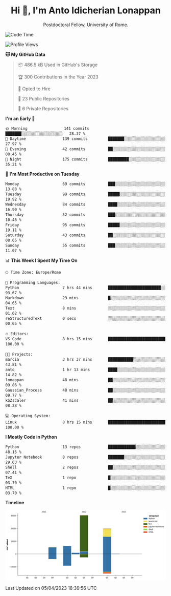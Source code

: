 
<h1 align="center">Hi 👋, I'm Anto Idicherian Lonappan</h1>
<p align="center">Postdoctoral Fellow, University of Rome. </p>


<!--START_SECTION:waka-->
![Code Time](http://img.shields.io/badge/Code%20Time-240%20hrs%2044%20mins-blue)

![Profile Views](http://img.shields.io/badge/Profile%20Views-21-blue)

**🐱 My GitHub Data** 

> 📦 486.5 kB Used in GitHub's Storage 
 > 
> 🏆 300 Contributions in the Year 2023
 > 
> 💼 Opted to Hire
 > 
> 📜 23 Public Repositories 
 > 
> 🔑 6 Private Repositories 
 > 
**I'm an Early 🐤** 

```text
🌞 Morning                141 commits         ███████░░░░░░░░░░░░░░░░░░   28.37 % 
🌆 Daytime                139 commits         ███████░░░░░░░░░░░░░░░░░░   27.97 % 
🌃 Evening                42 commits          ██░░░░░░░░░░░░░░░░░░░░░░░   08.45 % 
🌙 Night                  175 commits         █████████░░░░░░░░░░░░░░░░   35.21 % 
```
📅 **I'm Most Productive on Tuesday** 

```text
Monday                   69 commits          ███░░░░░░░░░░░░░░░░░░░░░░   13.88 % 
Tuesday                  99 commits          █████░░░░░░░░░░░░░░░░░░░░   19.92 % 
Wednesday                84 commits          ████░░░░░░░░░░░░░░░░░░░░░   16.90 % 
Thursday                 52 commits          ███░░░░░░░░░░░░░░░░░░░░░░   10.46 % 
Friday                   95 commits          █████░░░░░░░░░░░░░░░░░░░░   19.11 % 
Saturday                 43 commits          ██░░░░░░░░░░░░░░░░░░░░░░░   08.65 % 
Sunday                   55 commits          ███░░░░░░░░░░░░░░░░░░░░░░   11.07 % 
```


📊 **This Week I Spent My Time On** 

```text
🕑︎ Time Zone: Europe/Rome

💬 Programming Languages: 
Python                   7 hrs 44 mins       ███████████████████████░░   93.67 % 
Markdown                 23 mins             █░░░░░░░░░░░░░░░░░░░░░░░░   04.65 % 
Text                     8 mins              ░░░░░░░░░░░░░░░░░░░░░░░░░   01.62 % 
reStructuredText         0 secs              ░░░░░░░░░░░░░░░░░░░░░░░░░   00.05 % 

🔥 Editors: 
VS Code                  8 hrs 15 mins       █████████████████████████   100.00 % 

🐱‍💻 Projects: 
marcia                   3 hrs 37 mins       ███████████░░░░░░░░░░░░░░   43.81 % 
anto                     1 hr 13 mins        ████░░░░░░░░░░░░░░░░░░░░░   14.82 % 
lonappan                 48 mins             ██░░░░░░░░░░░░░░░░░░░░░░░   09.86 % 
Gaussian_Process         48 mins             ██░░░░░░░░░░░░░░░░░░░░░░░   09.77 % 
kSZscaler                41 mins             ██░░░░░░░░░░░░░░░░░░░░░░░   08.28 % 

💻 Operating System: 
Linux                    8 hrs 15 mins       █████████████████████████   100.00 % 
```

**I Mostly Code in Python** 

```text
Python                   13 repos            ████████████░░░░░░░░░░░░░   48.15 % 
Jupyter Notebook         8 repos             ███████░░░░░░░░░░░░░░░░░░   29.63 % 
Shell                    2 repos             ██░░░░░░░░░░░░░░░░░░░░░░░   07.41 % 
TeX                      1 repo              █░░░░░░░░░░░░░░░░░░░░░░░░   03.70 % 
HTML                     1 repo              █░░░░░░░░░░░░░░░░░░░░░░░░   03.70 % 
```



**Timeline**

![Lines of Code chart](https://raw.githubusercontent.com/antolonappan/antolonappan/main/assets/bar_graph.png)


 Last Updated on 05/04/2023 18:39:56 UTC
<!--END_SECTION:waka-->
